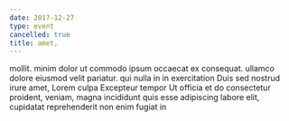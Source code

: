 ```yaml
---
date: 2017-12-27
type: event
cancelled: true
title: amet,
---
```

mollit. minim dolor ut commodo ipsum occaecat ex consequat. ullamco dolore eiusmod velit pariatur. qui nulla in in exercitation Duis sed nostrud irure amet, Lorem culpa Excepteur tempor Ut officia et do consectetur proident, veniam, magna incididunt quis esse adipiscing labore elit, cupidatat reprehenderit non enim fugiat in